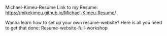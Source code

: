 Michael-Kimeu-Resume
Link to my Resume: https://mikekimeu.github.io/Michael-Kimeu-Resume/


Wanna learn how to set up your own resume-website? Here is all you need to get that done: Resume-website-full-workshop
